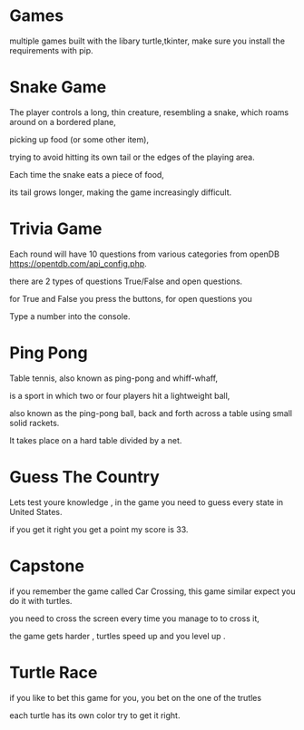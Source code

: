 # Games

multiple games built  with the libary turtle,tkinter, make sure you install the requirements with pip. 


# Snake Game

The player controls a long, thin creature, resembling a snake, which roams around on a bordered plane, 

picking up food (or some other item), 

trying to avoid hitting its own tail or the edges of the playing area. 

Each time the snake eats a piece of food, 

its tail grows longer, making the game increasingly difficult.

# Trivia Game

Each round will have 10 questions from various categories from openDB https://opentdb.com/api_config.php.

there are 2 types of questions True/False and open questions.

for True and False you press the buttons, for open questions you

Type a number into the console.

# Ping Pong

Table tennis, also known as ping-pong and whiff-whaff, 

is a sport in which two or four players hit a lightweight ball, 

also known as the ping-pong ball, back and forth across a table using small solid rackets. 

It takes place on a hard table divided by a net.

# Guess The Country

Lets test youre knowledge , in the game you need to guess every state in United States.

if you get it right you get a point my score is 33.

# Capstone

if you remember the game called Car Crossing, this game similar expect you do it with turtles.

you need to cross the screen every time you manage to to cross it,

the game gets harder , turtles speed up and you level up .

# Turtle Race

if you like to bet this game for you, you bet on the one of the trutles

each turtle has its own color try to get it right.

